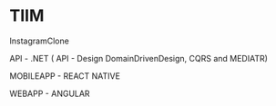 # TIIM
InstagramClone

API - .NET ( API - Design DomainDrivenDesign, CQRS and MEDIATR)
 
MOBILEAPP - REACT NATIVE


WEBAPP - ANGULAR


